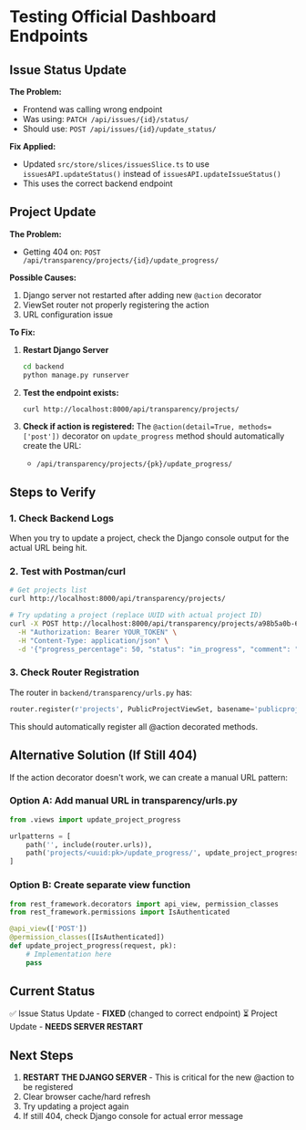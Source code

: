 # Testing Official Dashboard Endpoints

## Issue Status Update

**The Problem:**
- Frontend was calling wrong endpoint
- Was using: `PATCH /api/issues/{id}/status/`
- Should use: `POST /api/issues/{id}/update_status/`

**Fix Applied:**
- Updated `src/store/slices/issuesSlice.ts` to use `issuesAPI.updateStatus()` instead of `issuesAPI.updateIssueStatus()`
- This uses the correct backend endpoint

## Project Update

**The Problem:**
- Getting 404 on: `POST /api/transparency/projects/{id}/update_progress/`

**Possible Causes:**
1. Django server not restarted after adding new `@action` decorator
2. ViewSet router not properly registering the action
3. URL configuration issue

**To Fix:**
1. **Restart Django Server**
   ```bash
   cd backend
   python manage.py runserver
   ```

2. **Test the endpoint exists:**
   ```bash
   curl http://localhost:8000/api/transparency/projects/
   ```

3. **Check if action is registered:**
   The `@action(detail=True, methods=['post'])` decorator on `update_progress` method should automatically create the URL:
   - `/api/transparency/projects/{pk}/update_progress/`

## Steps to Verify

### 1. Check Backend Logs
When you try to update a project, check the Django console output for the actual URL being hit.

### 2. Test with Postman/curl
```bash
# Get projects list
curl http://localhost:8000/api/transparency/projects/

# Try updating a project (replace UUID with actual project ID)
curl -X POST http://localhost:8000/api/transparency/projects/a98b5a0b-6bf0-4796-975e-976c2e95d015/update_progress/ \
  -H "Authorization: Bearer YOUR_TOKEN" \
  -H "Content-Type: application/json" \
  -d '{"progress_percentage": 50, "status": "in_progress", "comment": "Test update"}'
```

### 3. Check Router Registration
The router in `backend/transparency/urls.py` has:
```python
router.register(r'projects', PublicProjectViewSet, basename='publicproject')
```

This should automatically register all @action decorated methods.

## Alternative Solution (If Still 404)

If the action decorator doesn't work, we can create a manual URL pattern:

### Option A: Add manual URL in transparency/urls.py
```python
from .views import update_project_progress

urlpatterns = [
    path('', include(router.urls)),
    path('projects/<uuid:pk>/update_progress/', update_project_progress, name='update-project-progress'),
]
```

### Option B: Create separate view function
```python
from rest_framework.decorators import api_view, permission_classes
from rest_framework.permissions import IsAuthenticated

@api_view(['POST'])
@permission_classes([IsAuthenticated])
def update_project_progress(request, pk):
    # Implementation here
    pass
```

## Current Status

✅ Issue Status Update - **FIXED** (changed to correct endpoint)
⏳ Project Update - **NEEDS SERVER RESTART**

## Next Steps

1. **RESTART THE DJANGO SERVER** - This is critical for the new @action to be registered
2. Clear browser cache/hard refresh
3. Try updating a project again
4. If still 404, check Django console for actual error message

